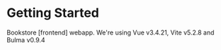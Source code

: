 # Getting Started

Bookstore [frontend] webapp. We're using Vue v3.4.21, Vite v5.2.8 and Bulma v0.9.4